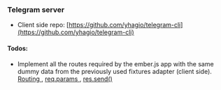 ### Telegram server

* Client side repo: [https://github.com/yhagio/telegram-cli](https://github.com/yhagio/telegram-cli)

#### Todos:
* Implement all the routes required by the ember.js app with the same dummy data from the previously used fixtures adapter (client side). 
[Routing ](http://expressjs.com/4x/api.html#app.VERB), [req.params ](http://expressjs.com/4x/api.html#req.params), [res.send()](http://expressjs.com/4x/api.html#res.send)